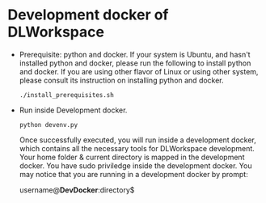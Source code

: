 # Development docker of DLWorkspace

* Prerequisite: python and docker. 
  If your system is Ubuntu, and hasn't installed python and docker, please run the following to install python and docker. If you are using other flavor of Linux or using other system, please consult its instruction on installing python and docker. 
  ```
  ./install_prerequisites.sh 
  ```
  
* Run inside Development docker. 
  ```
  python devenv.py
  ```
  Once successfully executed, you will run inside a development docker, which contains all the necessary tools for DLWorkspace development. Your home folder & current directory is mapped in the development docker. You have sudo priviledge inside the development docker. You may notice that you are running in a development docker by prompt:
  
  username@**__DevDocker__**:directory$

